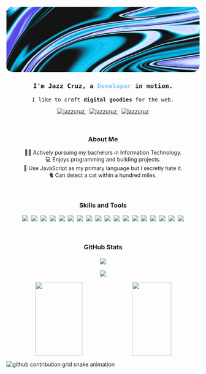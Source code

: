 <p align="center">
<img src="./assets/gh-gradient.png">
</p>

<h3 align="center"><samp>I'm Jazz Cruz, a <b><span style="color: #86C6F4;">Developer<span></b> in motion.</samp></h3>

<p align="center"><samp>I like to craft <b>digital goodies</b> for the web. </samp></p>

<p align="center">
<a href="https://jazzcruz.vercel.app" target="blank">
  <img src="https://img.shields.io/badge/website-000000?style=for-the-badge&logo=About.me&logoColor=white" alt="jazzcruz" />
</a>
&nbsp;
<a href="https://linkedin.com/in/jazellecruz" target="blank">
  <img src="https://img.shields.io/badge/LinkedIn-0077B5?style=for-the-badge&logo=linkedin&logoColor=white" alt="jazzcruz" />
</a>
&nbsp;
<a href="mailto: jazellecruz22@gmail.com" target="blank">
  <img src="https://img.shields.io/badge/Gmail-D14836?style=for-the-badge&logo=gmail&logoColor=white" alt="jazzcruz" />
</a>
</p>

<br/>

<h3 align="center">About Me</h3>
<p align="center">
👩‍🎓 Actively pursuing my bachelors in Information Technology.
<br/>
💻 Enjoys programming and building projects.
<br/>
🤠 Use JavaScript as my primary language but I secretly hate it.
<br/>
🐈 Can detect a cat within a hundred miles.
</p>

<br/>

<h3 align="center">Skills and Tools</h3>
<p align="center">
  <img src="https://img.shields.io/badge/JavaScript-323330?style=for-the-badge&logo=javascript&logoColor=F7DF1E">&nbsp;
  <img src="https://img.shields.io/badge/Node.js-43853D?style=for-the-badge&logo=node.js&logoColor=white">&nbsp;
  <img src="https://img.shields.io/badge/React-20232A?style=for-the-badge&logo=react&logoColor=61DAFB">&nbsp;
  <img src="https://img.shields.io/badge/express.js-%23404d59.svg?style=for-the-badge&logo=express&logoColor=%2361DAFB">&nbsp;
  <img src="https://img.shields.io/badge/MongoDB-4EA94B?style=for-the-badge&logo=mongodb&logoColor=white">&nbsp;
  <img src="https://img.shields.io/badge/MySQL-005C84?style=for-the-badge&logo=mysql&logoColor=white">&nbsp;
  <img src="https://img.shields.io/badge/PostgreSQL-316192?style=for-the-badge&logo=postgresql&logoColor=white">&nbsp;
  <img src="https://img.shields.io/badge/redis-%23DD0031.svg?&style=for-the-badge&logo=redis&logoColor=white">&nbsp;
  <img src="https://img.shields.io/badge/JWT-black?style=for-the-badge&logo=JSON%20web%20tokens">&nbsp;
  <img src="https://img.shields.io/badge/vercel-%23000000.svg?style=for-the-badge&logo=vercel&logoColor=white">&nbsp;
  <img src="https://img.shields.io/badge/Render-%46E3B7.svg?style=for-the-badge&logo=render&logoColor=white">&nbsp;
  <img src="https://img.shields.io/badge/git-%23F05033.svg?style=for-the-badge&logo=git&logoColor=white">&nbsp;
  <img src="https://img.shields.io/badge/github-%23121011.svg?style=for-the-badge&logo=github&logoColor=white">&nbsp;
  <img src="https://img.shields.io/badge/HTML5-E34F26?style=for-the-badge&logo=html5&logoColor=white">&nbsp;
  <img src="https://img.shields.io/badge/CSS3-1572B6?style=for-the-badge&logo=css3&logoColor=white">&nbsp;
  <img src="https://img.shields.io/badge/Bootstrap-563D7C?style=for-the-badge&logo=bootstrap&logoColor=white">&nbsp;
  <img src="https://img.shields.io/badge/PHP-777BB4?style=for-the-badge&logo=php&logoColor=white">&nbsp;
  <img src="https://img.shields.io/badge/Hyper-000000?style=for-the-badge&logo=hyper&logoColor=white">
</p>

<br/>

<h3 align="center">GitHub Stats</h3>
<p align="center">
  <img align="center" src="http://github-readme-streak-stats.herokuapp.com?user=jazellecruz&theme=tokyonight-duo" />
</p>

<p align="center">
  <img align="center" src="http://github-profile-summary-cards.vercel.app/api/cards/profile-details?username=jazellecruz&theme=tokyonight&border=true"/>
</p>

<p align="center">
  <img align="center" height="192px" width="49.5%" src="https://github-readme-stats.vercel.app/api?username=jazellecruz&show_icons=true&theme=tokyonight" />
  <img align="center" height="192px" width="45%" src="https://github-readme-stats.vercel.app/api/top-langs/?username=jazellecruz&layout=compact&theme=tokyonight&langs_count=4&">
</p>

<picture align="center">
  <source media="(prefers-color-scheme: dark)" srcset="https://raw.githubusercontent.com/jazellecruz/jazellecruz/output/github-contribution-grid-snake-dark.svg">
  <source media="(prefers-color-scheme: light)" srcset="https://raw.githubusercontent.com/jazellecruz/jazellecruz/output/github-contribution-grid-snake.svg">
  <img alt="github contribution grid snake animation" src="https://raw.githubusercontent.com/jazellecruz/jazellecruz/output/github-contribution-grid-snake-dark.svg.svg">
</picture>

